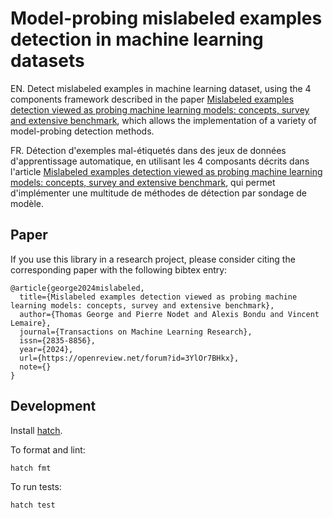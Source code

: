 # Model-probing mislabeled examples detection in machine learning datasets

EN. Detect mislabeled examples in machine learning dataset, using the 4 components framework described in the paper [Mislabeled examples detection viewed as probing machine learning models: concepts, survey and extensive benchmark](https://openreview.net/forum?id=3YlOr7BHkx), which allows the implementation of a variety of model-probing detection methods.

FR. Détection d'exemples mal-étiquetés dans des jeux de données d'apprentissage automatique, en utilisant les 4 composants décrits dans l'article [Mislabeled examples detection viewed as probing machine learning models: concepts, survey and extensive benchmark](https://openreview.net/forum?id=3YlOr7BHkx), qui permet d'implémenter une multitude de méthodes de détection par sondage de modèle.

## Paper

If you use this library in a research project, please consider citing the corresponding paper with the following bibtex entry:

    @article{george2024mislabeled,
      title={Mislabeled examples detection viewed as probing machine learning models: concepts, survey and extensive benchmark},
      author={Thomas George and Pierre Nodet and Alexis Bondu and Vincent Lemaire},
      journal={Transactions on Machine Learning Research},
      issn={2835-8856},
      year={2024},
      url={https://openreview.net/forum?id=3YlOr7BHkx},
      note={}
    }

## Development

Install [hatch](#https://hatch.pypa.io/latest/install/).

To format and lint:
```console
hatch fmt
```

To run tests:
```console
hatch test
```
